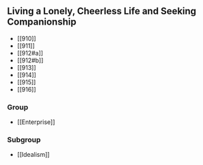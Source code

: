 ## Living a Lonely, Cheerless Life and Seeking Companionship

- [[910]]
- [[911]]
- [[912#a]]
- [[912#b]]
- [[913]]
- [[914]]
- [[915]]
- [[916]]

### Group
- [[Enterprise]]

### Subgroup
- [[Idealism]]

